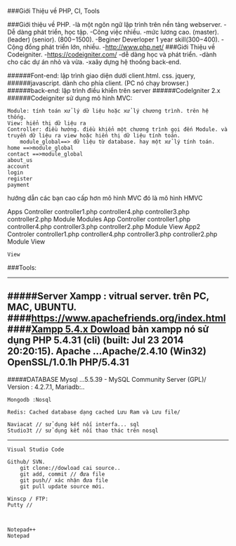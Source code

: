 ###Giới Thiệu về PHP, CI, Tools

###Giới thiệu về PHP.
    -là một ngôn ngữ lập trình trên nền tảng webserver.
    -Dễ dàng phát triển, học tập.
    -Công việc nhiều.
    -mức lương cao. (master). (leader) (senior). (800$-1500$).
    -Beginer Deverloper 1 year skill(300$-400$).
    -Cộng đồng phát triển lớn, nhiều. 
    -http://www.php.net/
###Giới Thiệu về Codeigniter.
    -https://codeigniter.com/
    -dễ dàng học và phát triển.
    -dành cho các dự án nhỏ và vừa.
    -xaây dựng hệ thoống back-end.

######Font-end: lập trình giao diện dưới client.html. css. jquery, ######javascript. dành cho phía client. (PC nó chạy browser.)
######back-end: lập trình điều khiển trên server
######CodeIgniter 2.x
######Codeigniter sử dụng mô hình MVC:

    Module: tính toán xử lý dữ liệu hoặc xử lý chương trình. trên hệ thống. 
    View: hiển thị dữ liệu ra
    Controller: điều hướng. điều khiển một chương trình gọi đến Module. và truyền dữ liệu ra view hoặc hiển thị dữ liệu tính toán.
        module_global==> dữ liệu từ database. hay một xử lý tính toán.
    home ==>module_global
    contact ==>module_global
    about_us
    account
    login
    register
    payment
hướng dẫn các bạn cao cấp hơn mô hình MVC đó là mô hình HMVC

Apps
    Controller
        controller1.php
        controller4.php
        controller3.php
        controller2.php
    Module
    Modules
        App
            Controller
                controller1.php
                controller4.php
                controller3.php
                controller2.php
            Module
            View
        App2
            Controler
                controller1.php
                controller4.php
                controller3.php
                controller2.php
            Module
            View

    View


###Tools:
   
-------------------------------------------------
 #####Server
    Xampp : vitrual server. trên PC, MAC, UBUNTU.
    ####https://www.apachefriends.org/index.html
    ####[Xampp 5.4.x Dowload](https://sourceforge.net/projects/xampp/files/XAMPP%20Windows/1.8.2/)
    bản xampp nó sử dụng PHP 5.4.31 (cli) (built: Jul 23 2014 20:20:15).
    Apache ...Apache/2.4.10 (Win32) OpenSSL/1.0.1h PHP/5.4.31
-----------------------------------------------------
#####DATABASE
    Mysql  ...5.5.39 - MySQL Community Server (GPL)/ Version : 4.2.7.1, 
    Mariadb:..

    Mongodb :Nosql
    
    Redis: Cached database dạng cached Lưu Ram và Lưu file/

    Naviacat // sử dụng kết nối interfa... sql
    Studio3t // sử dụng kết nối thao thác trên nosql
-----------------------------------------------------

    Visual Studio Code

    Github/ SVN. 
        git clone://dowload cai source.. 
        git add, commit // đưa file
        git push// xác nhận đưa file
        git pull update source mới.

    Winscp / FTP: 
    Putty //



    Notepad++
    Notepad
